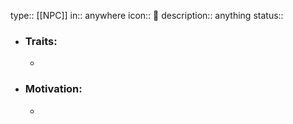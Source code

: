 type:: [[NPC]]
in:: anywhere
icon:: 👤
description:: anything
status::

- ### Traits:
	-
- ### Motivation:
	-